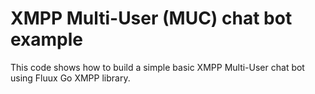 # XMPP Multi-User (MUC) chat bot example

This code shows how to build a simple basic XMPP Multi-User chat bot using Fluux Go XMPP library.
